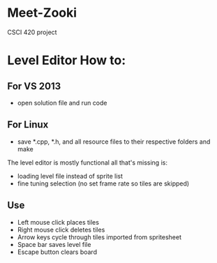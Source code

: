 Meet-Zooki
==========

CSCI 420 project


Level Editor How to:
====================

For VS 2013
-----------
- open solution file and run code

For Linux
---------
- save *.cpp, *.h, and all resource files to their respective folders and make

The level editor is mostly functional all that's missing is:
- loading level file instead of sprite list
- fine tuning selection (no set frame rate so tiles are skipped)
 
Use
---

- Left mouse click places tiles
- Right mouse click deletes tiles
- Arrow keys cycle through tiles imported from spritesheet
- Space bar saves level file
- Escape button clears board
